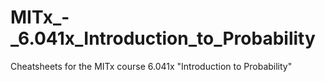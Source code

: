 # MITx_-_6.041x_Introduction_to_Probability
Cheatsheets for the MITx course 6.041x "Introduction to Probability"
